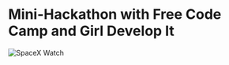 # Mini-Hackathon with Free Code Camp and Girl Develop It
![SpaceX Watch](https://s3.us-east-2.amazonaws.com/kals-portfolio-assets/github/spacex-board.jpg "SpaceX Watch")
